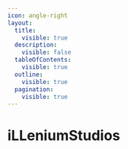 ```yaml
---
icon: angle-right
layout:
  title:
    visible: true
  description:
    visible: false
  tableOfContents:
    visible: true
  outline:
    visible: true
  pagination:
    visible: true
---
```


# iLLeniumStudios

<figure><img src="https://images-ext-1.discordapp.net/external/hrb5y0GfAzWNlbffF5j1gxKE0PgwjEV5FO8Sl4oM51E/https/cdn.cdev.shop/official/096riC50QrfCF.jpeg?format=webp&#x26;quality=lossless" alt=""><figcaption></figcaption></figure>

